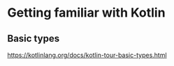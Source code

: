 # Getting familiar with Kotlin

## Basic types

https://kotlinlang.org/docs/kotlin-tour-basic-types.html
